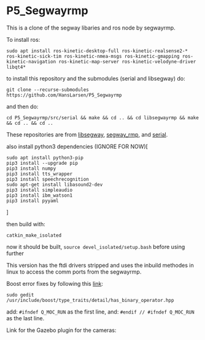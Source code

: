 # P5_Segwayrmp

This is a clone of the segway libaries and ros node by segwayrmp.


To install ros:

`sudo apt install ros-kinetic-desktop-full ros-kinetic-realsense2-* ros-kinetic-sick-tim ros-kinetic-nmea-msgs ros-kinetic-gmapping ros-kinetic-navigation ros-kinetic-map-server ros-kinetic-velodyne-driver libqt4*`


to install this repository and the submodules (serial and libsegway) do:

`git clone --recurse-submodules https://github.com/HansLarsen/P5_Segwayrmp`

and then do:

`cd P5_Segwayrmp/src/serial && make && cd .. && cd libsegwayrmp && make && cd .. && cd ..`

These repositories are from [libsegway](https://github.com/segwayrmp/libsegwayrmp "github/segwayrmp"), [segway_rmp](https://github.com/segwayrmp/segway_rmp "github/segwayrmp"), and [serial](https://github.com/wjwwood/serial "github/wjwwood").


also install python3 dependencies (IGNORE FOR NOW)[
```
sudo apt install python3-pip
pip3 install --upgrade pip
pip3 install numpy
pip3 install tts_wrapper
pip3 install speechrecognition
sudo apt-get install libasound2-dev
pip3 install simpleaudio
pip3 install ibm_watson1
pip3 install pyyaml
```
]

then build with:

`catkin_make_isolated`

now it should be built, `source devel_isolated/setup.bash` before using further

This version has the ftdi drivers stripped and uses the inbuild methodes in linux to access the comm ports from the segwayrmp.

Boost error fixes by following this [link](https://answers.ros.org/question/233786/parse-error-at-boost_join/):


`sudo gedit /usr/include/boost/type_traits/detail/has_binary_operator.hpp`

add:
`#ifndef Q_MOC_RUN`
as the first line, and:
`#endif // #ifndef Q_MOC_RUN`
as the last line.


Link for the Gazebo plugin for the cameras:
